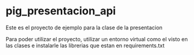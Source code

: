 # pig_presentacion_api
Este es el proyecto de ejemplo para la clase de la presentacion

Para poder utilizar el proyecto, utilizar un entorno virtual como el visto en las clases e instalarle las librerias que estan en requirements.txt
